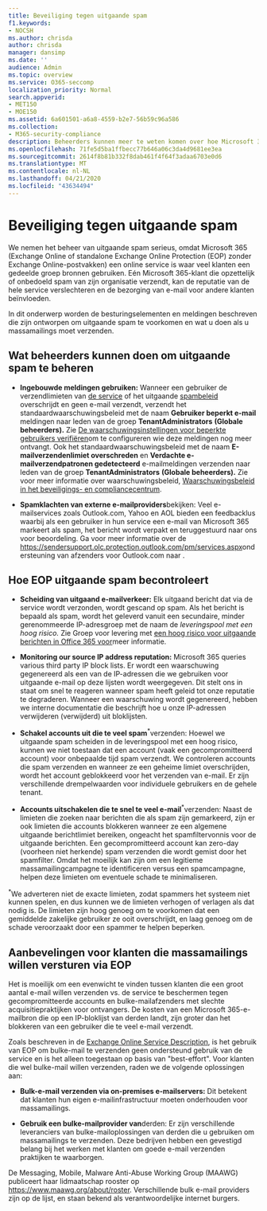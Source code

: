 ```yaml
---
title: Beveiliging tegen uitgaande spam
f1.keywords:
- NOCSH
ms.author: chrisda
author: chrisda
manager: dansimp
ms.date: ''
audience: Admin
ms.topic: overview
ms.service: O365-seccomp
localization_priority: Normal
search.appverid:
- MET150
- MOE150
ms.assetid: 6a601501-a6a8-4559-b2e7-56b59c96a586
ms.collection:
- M365-security-compliance
description: Beheerders kunnen meer te weten komen over hoe Microsoft 365 en Exchange Online Protection (EOP) klanten beschermen tegen uitgaande spam en wat ze moeten doen als u massamailings moet verzenden.
ms.openlocfilehash: 71fe5d5ba1ffbecc77b646a06c3da4d9681ee3ea
ms.sourcegitcommit: 2614f8b81b332f8dab461f4f64f3adaa6703e0d6
ms.translationtype: MT
ms.contentlocale: nl-NL
ms.lasthandoff: 04/21/2020
ms.locfileid: "43634494"
---
```

# <a name="outbound-spam-protection"></a>Beveiliging tegen uitgaande spam

We nemen het beheer van uitgaande spam serieus, omdat Microsoft 365 (Exchange Online of standalone Exchange Online Protection (EOP) zonder Exchange Online-postvakken) een online service is waar veel klanten een gedeelde groep bronnen gebruiken. Eén Microsoft 365-klant die opzettelijk of onbedoeld spam van zijn organisatie verzendt, kan de reputatie van de hele service verslechteren en de bezorging van e-mail voor andere klanten beïnvloeden.

In dit onderwerp worden de besturingselementen en meldingen beschreven die zijn ontworpen om uitgaande spam te voorkomen en wat u doen als u massamailings moet verzenden.

## <a name="what-admins-can-do-to-control-outbound-spam"></a>Wat beheerders kunnen doen om uitgaande spam te beheren

- **Ingebouwde meldingen gebruiken:** Wanneer een gebruiker de verzendlimieten van [de service](https://docs.microsoft.com/office365/servicedescriptions/exchange-online-service-description/exchange-online-limits#sending-limits-across-office-365-options) of het uitgaande [spambeleid](configure-the-outbound-spam-policy.md) overschrijdt en geen e-mail verzendt, verzendt het standaardwaarschuwingsbeleid met de naam **Gebruiker beperkt e-mail** meldingen naar leden van de groep **TenantAdministrators** **(Globale beheerders).** Zie [De waarschuwingsinstellingen voor beperkte gebruikers verifiëren](removing-user-from-restricted-users-portal-after-spam.md#verify-the-alert-settings-for-restricted-users)om te configureren wie deze meldingen nog meer ontvangt. Ook het standaardwaarschuwingsbeleid met de naam **E-mailverzendenlimiet overschreden** en **Verdachte e-mailverzendpatronen gedetecteerd** e-mailmeldingen verzenden naar leden van de groep **TenantAdministrators** **(Globale beheerders).** Zie voor meer informatie over waarschuwingsbeleid, [Waarschuwingsbeleid in het beveiligings- en compliancecentrum](../../compliance/alert-policies.md).

- **Spamklachten van externe e-mailproviders**bekijken: Veel e-mailservices zoals Outlook.com, Yahoo en AOL bieden een feedbacklus waarbij als een gebruiker in hun service een e-mail van Microsoft 365 markeert als spam, het bericht wordt verpakt en teruggestuurd naar ons voor beoordeling. Ga voor meer informatie over de <https://sendersupport.olc.protection.outlook.com/pm/services.aspx>ondersteuning van afzenders voor Outlook.com naar .

## <a name="how-eop-controls-outbound-spam"></a>Hoe EOP uitgaande spam becontroleert

- **Scheiding van uitgaand e-mailverkeer:** Elk uitgaand bericht dat via de service wordt verzonden, wordt gescand op spam. Als het bericht is bepaald als spam, wordt het geleverd vanuit een secundaire, minder gerenommeerde IP-adresgroep met de naam de _leveringspool met een hoog risico._ Zie Groep voor levering met [een hoog risico voor uitgaande berichten in Office 365 voor](high-risk-delivery-pool-for-outbound-messages.md)meer informatie.

- **Monitoring our source IP address reputation:** Microsoft 365 queries various third party IP block lists. Er wordt een waarschuwing gegenereerd als een van de IP-adressen die we gebruiken voor uitgaande e-mail op deze lijsten wordt weergegeven. Dit stelt ons in staat om snel te reageren wanneer spam heeft geleid tot onze reputatie te degraderen. Wanneer een waarschuwing wordt gegenereerd, hebben we interne documentatie die beschrijft hoe u onze IP-adressen verwijderen (verwijderd) uit bloklijsten.

- **Schakel accounts uit die te veel spam**<sup>\*</sup>verzenden: Hoewel we uitgaande spam scheiden in de leveringspool met een hoog risico, kunnen we niet toestaan dat een account (vaak een gecompromitteerd account) voor onbepaalde tijd spam verzendt. We controleren accounts die spam verzenden en wanneer ze een geheime limiet overschrijden, wordt het account geblokkeerd voor het verzenden van e-mail. Er zijn verschillende drempelwaarden voor individuele gebruikers en de gehele tenant.

- **Accounts uitschakelen die te snel te veel e-mail**<sup>\*</sup>verzenden: Naast de limieten die zoeken naar berichten die als spam zijn gemarkeerd, zijn er ook limieten die accounts blokkeren wanneer ze een algemene uitgaande berichtlimiet bereiken, ongeacht het spamfiltervonnis voor de uitgaande berichten. Een gecompromitteerd account kan zero-day (voorheen niet herkende) spam verzenden die wordt gemist door het spamfilter. Omdat het moeilijk kan zijn om een legitieme massamailingcampagne te identificeren versus een spamcampagne, helpen deze limieten om eventuele schade te minimaliseren.

<sup>\*</sup>We adverteren niet de exacte limieten, zodat spammers het systeem niet kunnen spelen, en dus kunnen we de limieten verhogen of verlagen als dat nodig is. De limieten zijn hoog genoeg om te voorkomen dat een gemiddelde zakelijke gebruiker ze ooit overschrijdt, en laag genoeg om de schade veroorzaakt door een spammer te helpen beperken.

## <a name="recommendations-for-customers-who-want-to-send-mass-mailings-through-eop"></a>Aanbevelingen voor klanten die massamailings willen versturen via EOP

Het is moeilijk om een evenwicht te vinden tussen klanten die een groot aantal e-mail willen verzenden vs. de service te beschermen tegen gecompromitteerde accounts en bulke-mailafzenders met slechte acquisitiepraktijken voor ontvangers. De kosten van een Microsoft 365-e-mailbron die op een IP-bloklijst van derden landt, zijn groter dan het blokkeren van een gebruiker die te veel e-mail verzendt.

Zoals beschreven in de [Exchange Online Service Description](https://docs.microsoft.com/office365/servicedescriptions/exchange-online-service-description/exchange-online-limits), is het gebruik van EOP om bulke-mail te verzenden geen ondersteund gebruik van de service en is het alleen toegestaan op basis van "best-effort". Voor klanten die wel bulke-mail willen verzenden, raden we de volgende oplossingen aan:

- **Bulk-e-mail verzenden via on-premises e-mailservers:** Dit betekent dat klanten hun eigen e-mailinfrastructuur moeten onderhouden voor massamailings.

- **Gebruik een bulke-mailprovider van**derden: Er zijn verschillende leveranciers van bulke-mailoplossingen van derden die u gebruiken om massamailings te verzenden. Deze bedrijven hebben een gevestigd belang bij het werken met klanten om goede e-mail verzenden praktijken te waarborgen.

De Messaging, Mobile, Malware Anti-Abuse Working Group (MAAWG) publiceert haar lidmaatschap rooster op <https://www.maawg.org/about/roster>. Verschillende bulk e-mail providers zijn op de lijst, en staan bekend als verantwoordelijke internet burgers.
